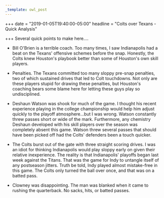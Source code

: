 ```yaml
---
_template: owl_post
---
```



+++
date = "2019-01-05T19:40:00-05:00"
headline = "Colts over Texans - Quick Analysis"

+++
Several quick points to make here....

* Bill O'Brien is a terrible coach. Too many times, I saw Indianapolis had a beat on the Texans' offensive schemes before the snap. Honestly, the Colts knew Houston's playbook better than some of Houston's own skill players.  

  

* Penalties. The Texans committed too many sloppy pre-snap penalties, two of which sustained drives that led to Colt touchdowns. Not only are these players stupid for drawing these penalties, but Houston's coaching bears some blame here for letting these guys play so undisciplined.  

  

* Deshaun Watson was shook for much of the game. I thought his recent experience playing in the college championship would help him adjust quickly to the playoff atmosphere...but I was wrong. Watson constantly threw passes short or wide of the mark. Furthermore, any chemistry Deshaun developed with his skill players over the season was completely absent this game. Watson threw several passes that should have been picked off had the Colts' defenders been a touch quicker.  

  

* The Colts burst out of the gate with three straight scoring drives. I was an idiot for thinking Indianapolis would play sloppy early on given their relative inexperience. The reality is that Indianapolis' playoffs began last week against the Titans. That was the game for Indy to untangle itself of any postseason jitters. Truth be told, Indy played almost mistake-free in this game. The Colts only turned the ball over once, and that was on a batted pass.  

  

* Clowney was disappointing. The man was blanked when it came to rushing the quarterback. No sacks, hits, or batted passes.
